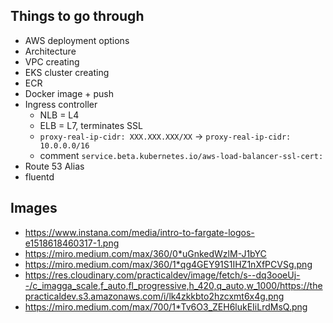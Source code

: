 
## Things to go through

* AWS deployment options
* Architecture
* VPC creating
* EKS cluster creating
* ECR
* Docker image + push
* Ingress controller
  * NLB = L4
  * ELB = L7, terminates SSL
  * `proxy-real-ip-cidr: XXX.XXX.XXX/XX` -> `proxy-real-ip-cidr: 10.0.0.0/16`
  * comment `service.beta.kubernetes.io/aws-load-balancer-ssl-cert:`
* Route 53 Alias
* fluentd


## Images
* https://www.instana.com/media/intro-to-fargate-logos-e1518618460317-1.png
* https://miro.medium.com/max/360/0*uGnkedWzlM-J1bYC
* https://miro.medium.com/max/360/1*qg4GEY91S1IHZ1nXfPCVSg.png
* https://res.cloudinary.com/practicaldev/image/fetch/s--dq3ooeUj--/c_imagga_scale,f_auto,fl_progressive,h_420,q_auto,w_1000/https://thepracticaldev.s3.amazonaws.com/i/lk4zkkbto2hzcxmt6x4g.png
* https://miro.medium.com/max/700/1*Tv6O3_ZEH6lukEIiLrdMsQ.png